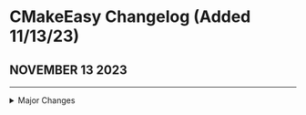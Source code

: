 # CMakeEasy Changelog (Added 11/13/23)

## NOVEMBER 13 2023
----------------

<details>

<summary>Major Changes</summary>

- Program version updated to 1.1
- cmakeeasy txt file directory changed from `/opt/local` to `/etc/local`
- Updated `install.sh` script to remove old text data.

> [!IMPORTANT]
> It's my own fault for not understanding the relationship of `/opt` compared to `/etc`. As such, I updated the program data and relocated everything to `/etc/local`

</details>